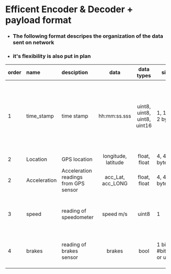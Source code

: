 # Efficent Encoder & Decoder + payload format

- ### The following format descripes the organization of the data sent on network
- ### it's flexibility is also put in plan

| order | name | desciption | data | data types | size | comment | 
| --- | :--- | :--- | :---: | :---: | --- | :--- |
| 1 | time_stamp | time stamp | hh:mm:ss.sss | uint8, uint8, uint8, uint16 | 1, 1, 1, 2 bytes | [get high clock precision](https://stackoverflow.com/a/72409769/3168875), may later be replaced with bitfield values for compression and throughput efficency  |
| 2 | Location | GPS location | longitude, latitude | float, float | 4, 4 bytes | |
| 2 | Acceleration | Acceleration readings from GPS sensor | acc_Lat, acc_LONG | float, float | 4, 4 bytes | | 
| 3 | speed | reading of speedometer | speed m/s | uint8 | 1 | data type may be for higher presicion when needed |
| 4 | brakes | reading of brakes sensor | brakes | bool | 1 bit #bitfield or uint8 | data size depends on existance of other bitfield data |
   
